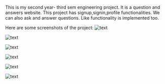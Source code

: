 This is my second year- third sem engineering project. It is a question and answers website.
This project has signup,signin,profile functionalities.
We can also ask and answer questions.
Like functionality is implemented too.

Here are some screenshots of the project:
![text](https://github.com/rajatshenoy56/qandas/blob/master/media/profile_pics/Home.png)


![text](https://github.com/rajatshenoy56/qandas/blob/master/media/profile_pics/QuestionList.png)


![text](https://github.com/rajatshenoy56/qandas/blob/master/media/profile_pics/Screenshot_2020-04-06_18-21-54.png)


![text](https://github.com/rajatshenoy56/qandas/blob/master/media/profile_pics/Screenshot_2020-04-06_18-23-08.png)


![text](https://github.com/rajatshenoy56/qandas/blob/master/media/profile_pics/Screenshot_2020-04-06_18-23-32.png)


![text](https://github.com/rajatshenoy56/qandas/blob/master/media/profile_pics/iii.png)

